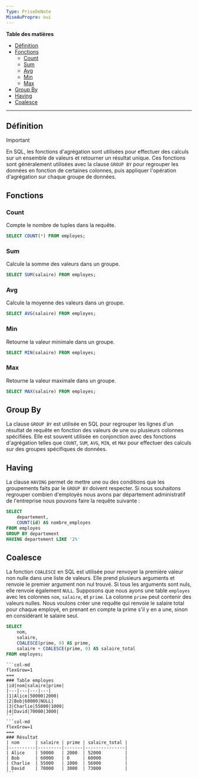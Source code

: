 ```yaml
---
Type: PriseDeNote
MiseAuPropre: oui
---
```

**Table des matières**
- [Définition](#d%C3%A9finition)
- [Fonctions](#fonctions)
	- [Count](#count)
	- [Sum](#sum)
	- [Avg](#avg)
	- [Min](#min)
	- [Max](#max)
- [Group By](#group-by)
- [Having](#having)
- [Coalesce](#coalesce)

___
## Définition
>[!important]
>En SQL, les fonctions d'agrégation sont utilisées pour effectuer des calculs sur un ensemble de valeurs et retourner un résultat unique. Ces fonctions sont généralement utilisées avec la clause `GROUP BY` pour regrouper les données en fonction de certaines colonnes, puis appliquer l'opération d'agrégation sur chaque groupe de données.

## Fonctions
### Count
Compte le nombre de tuples dans la requête.
```sql
SELECT COUNT(*) FROM employes;
```
### Sum
Calcule la somme des valeurs dans un groupe.
```sql
SELECT SUM(salaire) FROM employes;
```
### Avg
Calcule la moyenne des valeurs dans un groupe.
```sql
SELECT AVG(salaire) FROM employes;
```
### Min
Retourne la valeur minimale dans un groupe.
```sql
SELECT MIN(salaire) FROM employes;
```
### Max
Retourne la valeur maximale dans un groupe.
```sql
SELECT MAX(salaire) FROM employes;
```
## Group By
La clause `GROUP BY` est utilisée en SQL pour regrouper les lignes d'un résultat de requête en fonction des valeurs de une ou plusieurs colonnes spécifiées. Elle est souvent utilisée en conjonction avec des fonctions d'agrégation telles que `COUNT`, `SUM`, `AVG`, `MIN`, et `MAX` pour effectuer des calculs sur des groupes spécifiques de données.
## Having
La clause `HAVING` permet de mettre une ou des conditions que les groupements faits par le `GROUP BY` doivent respecter.
Si nous souhaitons regrouper combien d'employés nous avons par département administratif de l'entreprise nous pouvons faire la requête suivante : 
```SQL
SELECT
	departement,
	COUNT(id) AS nombre_employes
FROM employes
GROUP BY departement
HAVING departement LIKE '2%'
```
## Coalesce
La fonction `COALESCE` en SQL est utilisée pour renvoyer la première valeur non nulle dans une liste de valeurs. Elle prend plusieurs arguments et renvoie le premier argument non nul trouvé. Si tous les arguments sont nuls, elle renvoie également `NULL`.
Supposons que nous ayons une table `employes` avec les colonnes `nom`, `salaire`, et `prime`. La colonne `prime` peut contenir des valeurs nulles. Nous voulons créer une requête qui renvoie le salaire total pour chaque employé, en prenant en compte la prime s'il y en a une, sinon en considérant le salaire seul.

```sql
SELECT  
	nom, 
    salaire, 
    COALESCE(prime, 0) AS prime, 
    salaire + COALESCE(prime, 0) AS salaire_total
FROM employes;
```

````col
```col-md
flexGrow=1
===
### Table employes
|id|nom|salaire|prime|
|---|---|---|---|
|1|Alice|50000|2000|
|2|Bob|60000|NULL|
|3|Charlie|55000|1000|
|4|David|70000|3000|
```
```col-md
flexGrow=1
===
### Résultat
| nom      | salaire | prime | salaire_total |
|----------|---------|-------|---------------|
| Alice    | 50000   | 2000  | 52000         |
| Bob      | 60000   | 0     | 60000         |
| Charlie  | 55000   | 1000  | 56000         |
| David    | 70000   | 3000  | 73000         |
```
````

